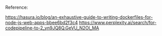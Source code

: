 Reference:

https://hasura.io/blog/an-exhaustive-guide-to-writing-dockerfiles-for-node-js-web-apps-bbee6bd2f3c4
https://www.perplexity.ai/search/for-codepipeline-to-2_yn9JQ8Q.GeVU_N2Ol_MA
